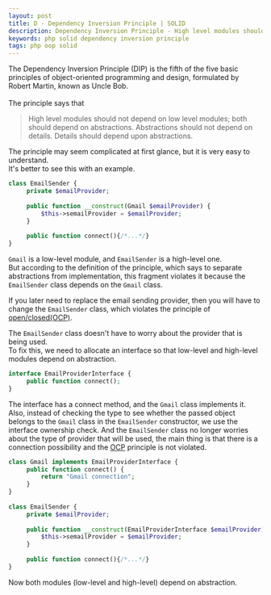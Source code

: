 ```yaml
---
layout: post
title: D - Dependency Inversion Principle | SOLID
description: Dependency Inversion Principle - High level modules should not depend on low level modules; both should depend on abstractions. Abstractions should not depend on details. Details should depend upon abstractions.
keywords: php solid dependency inversion principle
tags: php oop solid
---
```


The Dependency Inversion Principle (DIP) is the fifth of the five basic principles of object-oriented programming and 
design, formulated by Robert Martin, known as Uncle Bob.
<br><br>
The principle says that
>High level modules should not depend on low level modules; both should depend on abstractions. Abstractions should not depend on details. Details should depend upon abstractions.

The principle may seem complicated at first glance, but it is very easy to understand.
<br>
It's better to see this with an example.
```php
class EmailSender {
     private $emailProvider;
 
     public function __construct(Gmail $emailProvider) {
         $this->semailProvider = $emailProvider;
     }
     
     public function connect(){/*...*/}
}
```
`Gmail` is a low-level module, and `EmailSender` is a high-level one.
<br>
But according to the definition of the principle, which says to separate abstractions from implementation,
this fragment violates it because the `EmailSender` class depends on the `Gmail` class.

If you later need to replace the email sending provider, then you will have to change the `EmailSender` class,
which violates the principle of <a href="{{ site.url }}/blog/solid-open-closed-principle" target="_blank">open/closed(OCP)</a>.

The `EmailSender` class doesn't have to worry about the provider that is being used.
<br>
To fix this, we need to allocate an interface so that low-level and high-level modules depend on abstraction.
```php
interface EmailProviderInterface {
     public function connect();
}
```
The interface has a connect method, and the `Gmail` class implements it.
Also, instead of checking the type to see whether the passed object belongs to the `Gmail` class in the `EmailSender` constructor,
we use the interface ownership check. And the `EmailSender` class no longer worries about the type of provider that will be used,
the main thing is that there is a connection possibility and the <a href="{{ site.url }}/blog/solid-open-closed-principle" target="_blank">OCP</a> principle is not violated.
```php
class Gmail implements EmailProviderInterface {
     public function connect() {
         return "Gmail connection";
     }
}
 
class EmailSender {
     private $emailProvider;
 
     public function __construct(EmailProviderInterface $emailProvider) {
         $this->semailProvider = $emailProvider;
     }
     
     public function connect(){/*...*/}
}
```
Now both modules (low-level and high-level) depend on abstraction.